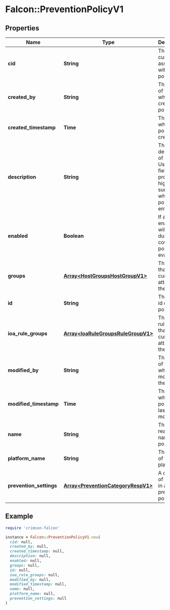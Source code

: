 # Falcon::PreventionPolicyV1

## Properties

| Name | Type | Description | Notes |
| ---- | ---- | ----------- | ----- |
| **cid** | **String** | The customer id associated with the policy |  |
| **created_by** | **String** | The email of the user which created the policy |  |
| **created_timestamp** | **Time** | The time at which the policy was created |  |
| **description** | **String** | The description of a policy. Use this field to provide a high level summary of what this policy enforces |  |
| **enabled** | **Boolean** | If a policy is enabled it will be used during the course of policy evaluation |  |
| **groups** | [**Array&lt;HostGroupsHostGroupV1&gt;**](HostGroupsHostGroupV1.md) | The groups that are currently attached to the policy |  |
| **id** | **String** | The unique id of the policy |  |
| **ioa_rule_groups** | [**Array&lt;IoaRuleGroupsRuleGroupV1&gt;**](IoaRuleGroupsRuleGroupV1.md) | The IOA rule groups that are currently attached to the policy |  |
| **modified_by** | **String** | The email of the user which last modified the policy |  |
| **modified_timestamp** | **Time** | The time at which the policy was last modified |  |
| **name** | **String** | The human readable name of the policy |  |
| **platform_name** | **String** | The name of the platform |  |
| **prevention_settings** | [**Array&lt;PreventionCategoryRespV1&gt;**](PreventionCategoryRespV1.md) | A category of settings in a prevention policy |  |

## Example

```ruby
require 'crimson-falcon'

instance = Falcon::PreventionPolicyV1.new(
  cid: null,
  created_by: null,
  created_timestamp: null,
  description: null,
  enabled: null,
  groups: null,
  id: null,
  ioa_rule_groups: null,
  modified_by: null,
  modified_timestamp: null,
  name: null,
  platform_name: null,
  prevention_settings: null
)
```

